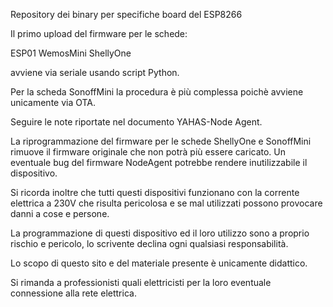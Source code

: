 Repository dei binary per specifiche board del ESP8266

Il primo upload del firmware per le schede:

ESP01
WemosMini
ShellyOne

avviene via seriale usando script Python.

Per la scheda SonoffMini la procedura è più complessa poichè avviene unicamente via OTA.

Seguire le note riportate nel documento YAHAS-Node Agent.

La riprogrammazione del firmware per le schede ShellyOne e SonoffMini rimuove il firmware originale che non potrà più essere caricato. Un eventuale bug del firmware NodeAgent potrebbe rendere inutilizzabile il dispositivo.

<BOLD>
Si ricorda inoltre che tutti questi dispositivi funzionano con la corrente elettrica a 230V che risulta pericolosa e se mal utilizzati possono provocare danni a cose e persone.

La programmazione di questi dispositivo ed il loro utilizzo sono a proprio rischio e pericolo, lo scrivente declina ogni qualsiasi responsabilità.

Lo scopo di questo sito e del materiale presente è unicamente didattico.

Si rimanda a professionisti quali elettricisti per la loro eventuale connessione alla rete elettrica.
</BOLD>





